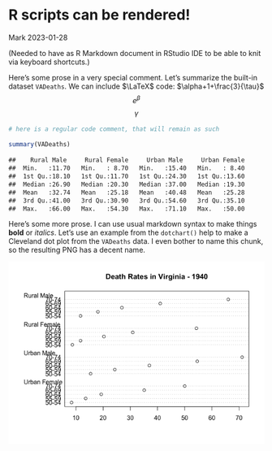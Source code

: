 R scripts can be rendered!
================
Mark
2023-01-28

(Needed to have as R Markdown document in RStudio IDE to be able to knit
via keyboard shortcuts.)

Here’s some prose in a very special comment. Let’s summarize the
built-in dataset `VADeaths`. We can include $\LaTeX$ code:
$\alpha+1+\frac{3}{\tau}$ $$e^\beta$$ $$\gamma$$

``` r
# here is a regular code comment, that will remain as such
```

``` r
summary(VADeaths)
```

    ##    Rural Male     Rural Female     Urban Male     Urban Female  
    ##  Min.   :11.70   Min.   : 8.70   Min.   :15.40   Min.   : 8.40  
    ##  1st Qu.:18.10   1st Qu.:11.70   1st Qu.:24.30   1st Qu.:13.60  
    ##  Median :26.90   Median :20.30   Median :37.00   Median :19.30  
    ##  Mean   :32.74   Mean   :25.18   Mean   :40.48   Mean   :25.28  
    ##  3rd Qu.:41.00   3rd Qu.:30.90   3rd Qu.:54.60   3rd Qu.:35.10  
    ##  Max.   :66.00   Max.   :54.30   Max.   :71.10   Max.   :50.00

Here’s some more prose. I can use usual markdown syntax to make things
**bold** or *italics*. Let’s use an example from the `dotchart()` help
to make a Cleveland dot plot from the `VADeaths` data. I even bother to
name this chunk, so the resulting PNG has a decent name.

![](R_Script_To_Render_files/figure-gfm/dotchart-1.png)<!-- -->
